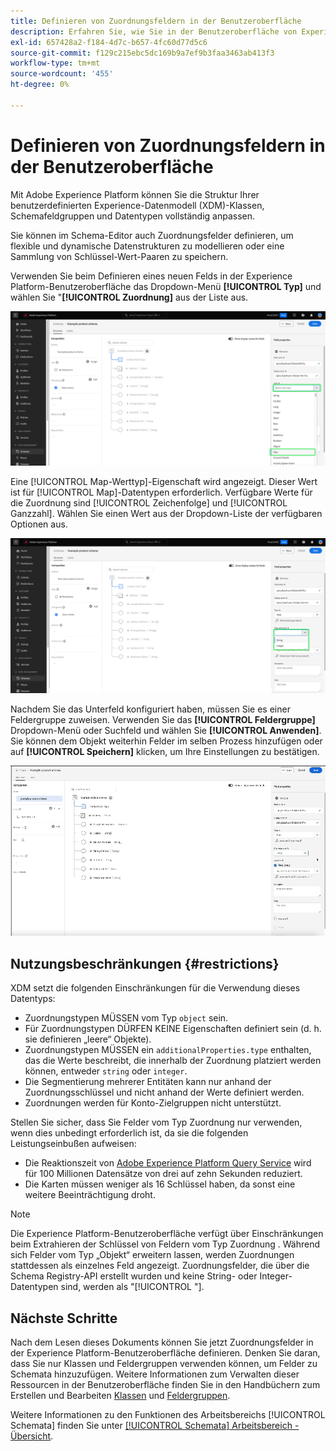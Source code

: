 ```yaml
---
title: Definieren von Zuordnungsfeldern in der Benutzeroberfläche
description: Erfahren Sie, wie Sie in der Benutzeroberfläche von Experience Platform ein Zuordnungsfeld definieren.
exl-id: 657428a2-f184-4d7c-b657-4fc60d77d5c6
source-git-commit: f129c215ebc5dc169b9a7ef9b3faa3463ab413f3
workflow-type: tm+mt
source-wordcount: '455'
ht-degree: 0%

---
```


# Definieren von Zuordnungsfeldern in der Benutzeroberfläche

Mit Adobe Experience Platform können Sie die Struktur Ihrer benutzerdefinierten Experience-Datenmodell (XDM)-Klassen, Schemafeldgruppen und Datentypen vollständig anpassen.

Sie können im Schema-Editor auch Zuordnungsfelder definieren, um flexible und dynamische Datenstrukturen zu modellieren oder eine Sammlung von Schlüssel-Wert-Paaren zu speichern.

Verwenden Sie beim Definieren eines neuen Felds in der Experience Platform-Benutzeroberfläche das Dropdown-Menü **[!UICONTROL Typ]** und wählen Sie &quot;**[!UICONTROL Zuordnung]** aus der Liste aus.

![Der Schemaeditor mit Hervorhebung der Dropdown-Liste „Typ“ und des Zuordnungswerts.](../../images/ui/fields/special/map.png)

Eine [!UICONTROL Map-Werttyp]-Eigenschaft wird angezeigt. Dieser Wert ist für [!UICONTROL Map]-Datentypen erforderlich. Verfügbare Werte für die Zuordnung sind [!UICONTROL Zeichenfolge] und [!UICONTROL Ganzzahl]. Wählen Sie einen Wert aus der Dropdown-Liste der verfügbaren Optionen aus.

![Der Schema-Editor mit hervorgehobenem [!UICONTROL Zuordnungs-Werttyp]-Dropdown.](../../images/ui/fields/special/map-value-type.png)

Nachdem Sie das Unterfeld konfiguriert haben, müssen Sie es einer Feldergruppe zuweisen. Verwenden Sie das **[!UICONTROL Feldergruppe]** Dropdown-Menü oder Suchfeld und wählen Sie **[!UICONTROL Anwenden]**. Sie können dem Objekt weiterhin Felder im selben Prozess hinzufügen oder auf **[!UICONTROL Speichern]** klicken, um Ihre Einstellungen zu bestätigen.

![Eine Aufzeichnung der Feldergruppenauswahl und der angewendeten Einstellungen.](../../images/ui/fields/special/assign-to-field-group.gif)

## Nutzungsbeschränkungen {#restrictions}

XDM setzt die folgenden Einschränkungen für die Verwendung dieses Datentyps:

* Zuordnungstypen MÜSSEN vom Typ `object` sein.
* Für Zuordnungstypen DÜRFEN KEINE Eigenschaften definiert sein (d. h. sie definieren „leere“ Objekte).
* Zuordnungstypen MÜSSEN ein `additionalProperties.type` enthalten, das die Werte beschreibt, die innerhalb der Zuordnung platziert werden können, entweder `string` oder `integer`.
* Die Segmentierung mehrerer Entitäten kann nur anhand der Zuordnungsschlüssel und nicht anhand der Werte definiert werden.
* Zuordnungen werden für Konto-Zielgruppen nicht unterstützt.

Stellen Sie sicher, dass Sie Felder vom Typ Zuordnung nur verwenden, wenn dies unbedingt erforderlich ist, da sie die folgenden Leistungseinbußen aufweisen:

* Die Reaktionszeit von [Adobe Experience Platform Query Service](../../../query-service/home.md) wird für 100 Millionen Datensätze von drei auf zehn Sekunden reduziert.
* Die Karten müssen weniger als 16 Schlüssel haben, da sonst eine weitere Beeinträchtigung droht.

>[!NOTE]
>
>Die Experience Platform-Benutzeroberfläche verfügt über Einschränkungen beim Extrahieren der Schlüssel von Feldern vom Typ Zuordnung . Während sich Felder vom Typ „Objekt“ erweitern lassen, werden Zuordnungen stattdessen als einzelnes Feld angezeigt. Zuordnungsfelder, die über die Schema Registry-API erstellt wurden und keine String- oder Integer-Datentypen sind, werden als &quot;[!UICONTROL &quot; &#x200B;].

## Nächste Schritte

Nach dem Lesen dieses Dokuments können Sie jetzt Zuordnungsfelder in der Experience Platform-Benutzeroberfläche definieren. Denken Sie daran, dass Sie nur Klassen und Feldergruppen verwenden können, um Felder zu Schemata hinzuzufügen. Weitere Informationen zum Verwalten dieser Ressourcen in der Benutzeroberfläche finden Sie in den Handbüchern zum Erstellen und Bearbeiten [Klassen](../resources/classes.md) und [Feldergruppen](../resources/field-groups.md).

Weitere Informationen zu den Funktionen des Arbeitsbereichs [!UICONTROL Schemata] finden Sie unter [[!UICONTROL Schemata] Arbeitsbereich - Übersicht](../overview.md).

